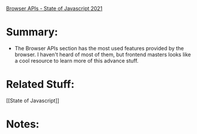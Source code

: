 [Browser APIs - State of Javascript 2021](https://2021.stateofjs.com/en-US/features/browser-apis/)
# Summary:
- The Browser APIs section has the most used features provided by the browser. I haven't heard of most of them, but frontend masters looks like a cool resource to learn more of this advance stuff.
# Related Stuff:
[[State of Javascript]]
# Notes:
